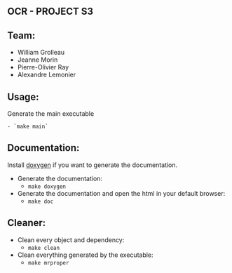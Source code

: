 ## OCR - PROJECT S3

## Team:

- William Grolleau
- Jeanne Morin
- Pierre-Olivier Ray
- Alexandre Lemonier

## Usage:

Generate the main executable

    - `make main`

## Documentation:

Install [doxygen](http://www.doxygen.nl/manual/install.html) if you want to generate the documentation.

- Generate the documentation:
    - `make doxygen`
- Generate the documentation and open the html in your default browser:
    - `make doc`

## Cleaner:

- Clean every object and dependency:
    - `make clean`
- Clean everything generated by the executable:
    - `make mrproper`
